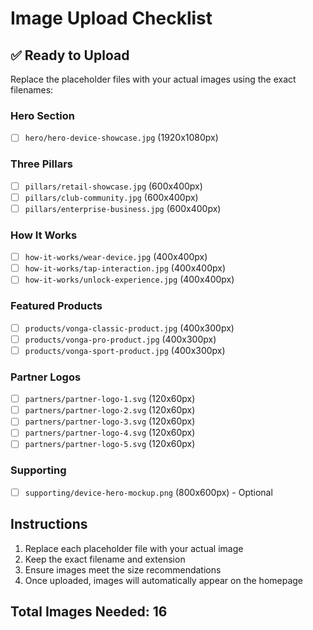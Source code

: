 # Image Upload Checklist

## ✅ Ready to Upload

Replace the placeholder files with your actual images using the exact filenames:

### Hero Section
- [ ] `hero/hero-device-showcase.jpg` (1920x1080px)

### Three Pillars
- [ ] `pillars/retail-showcase.jpg` (600x400px)
- [ ] `pillars/club-community.jpg` (600x400px)
- [ ] `pillars/enterprise-business.jpg` (600x400px)

### How It Works
- [ ] `how-it-works/wear-device.jpg` (400x400px)
- [ ] `how-it-works/tap-interaction.jpg` (400x400px)
- [ ] `how-it-works/unlock-experience.jpg` (400x400px)

### Featured Products
- [ ] `products/vonga-classic-product.jpg` (400x300px)
- [ ] `products/vonga-pro-product.jpg` (400x300px)
- [ ] `products/vonga-sport-product.jpg` (400x300px)

### Partner Logos
- [ ] `partners/partner-logo-1.svg` (120x60px)
- [ ] `partners/partner-logo-2.svg` (120x60px)
- [ ] `partners/partner-logo-3.svg` (120x60px)
- [ ] `partners/partner-logo-4.svg` (120x60px)
- [ ] `partners/partner-logo-5.svg` (120x60px)

### Supporting
- [ ] `supporting/device-hero-mockup.png` (800x600px) - Optional

## Instructions
1. Replace each placeholder file with your actual image
2. Keep the exact filename and extension
3. Ensure images meet the size recommendations
4. Once uploaded, images will automatically appear on the homepage

## Total Images Needed: 16
